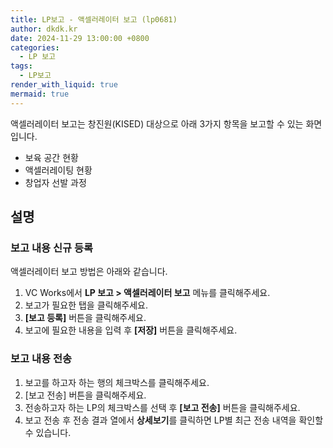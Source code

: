 ```yaml
---
title: LP보고 - 액셀러레이터 보고 (lp0681)
author: dkdk.kr
date: 2024-11-29 13:00:00 +0800
categories:
  - LP 보고
tags:
  - LP보고
render_with_liquid: true
mermaid: true
---
```

액셀러레이터 보고는 창진원(KISED) 대상으로 아래 3가지 항목을 보고할 수 있는 화면입니다.
- 보육 공간 현황
- 액셀러레이팅 현황
- 창업자 선발 과정

## 설명

### 보고 내용 신규 등록
액셀러레이터 보고 방법은 아래와 같습니다.
1. VC Works에서 **LP 보고 > 액셀러레이터 보고** 메뉴를 클릭해주세요.
2. 보고가 필요한 탭을 클릭해주세요.
3. **[보고 등록]** 버튼을 클릭해주세요.
4. 보고에 필요한 내용을 입력 후 **[저장]** 버튼을 클릭해주세요.

### 보고 내용 전송
1. 보고를 하고자 하는 행의 체크박스를 클릭해주세요.
2. [보고 전송] 버튼을 클릭해주세요.
3. 전송하고자 하는 LP의 체크박스를 선택 후 **[보고 전송]** 버튼을 클릭해주세요.
4. 보고 전송 후 전송 결과 열에서 **상세보기**를 클릭하면 LP별 최근 전송 내역을 확인할 수 있습니다.